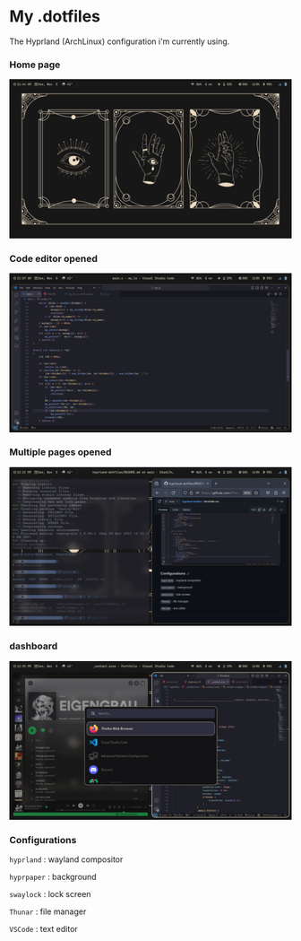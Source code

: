 # My .dotfiles

The Hyprland (ArchLinux) configuration i'm currently using.

### Home page

![image](home.png)

### Code editor opened

![image](code.png)

### Multiple pages opened

![image](multiple.png)

### dashboard

![image](app2.png)

### Configurations

```hyprland``` : wayland compositor

```hyprpaper``` : background 

```swaylock``` : lock screen

```Thunar``` : file manager

```VSCode``` : text editor

